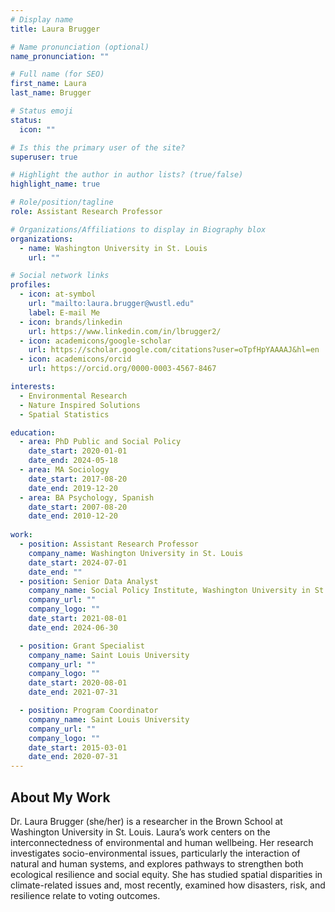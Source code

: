 ```yaml
---
# Display name
title: Laura Brugger

# Name pronunciation (optional)
name_pronunciation: ""

# Full name (for SEO)
first_name: Laura
last_name: Brugger

# Status emoji
status:
  icon: ""

# Is this the primary user of the site?
superuser: true

# Highlight the author in author lists? (true/false)
highlight_name: true

# Role/position/tagline
role: Assistant Research Professor

# Organizations/Affiliations to display in Biography blox
organizations:
  - name: Washington University in St. Louis
    url: ""

# Social network links
profiles:
  - icon: at-symbol
    url: "mailto:laura.brugger@wustl.edu"
    label: E-mail Me
  - icon: brands/linkedin
    url: https://www.linkedin.com/in/lbrugger2/
  - icon: academicons/google-scholar
    url: https://scholar.google.com/citations?user=oTpfHpYAAAAJ&hl=en
  - icon: academicons/orcid
    url: https://orcid.org/0000-0003-4567-8467

interests:
  - Environmental Research
  - Nature Inspired Solutions
  - Spatial Statistics

education:
  - area: PhD Public and Social Policy
    date_start: 2020-01-01
    date_end: 2024-05-18
  - area: MA Sociology
    date_start: 2017-08-20
    date_end: 2019-12-20
  - area: BA Psychology, Spanish
    date_start: 2007-08-20
    date_end: 2010-12-20
 
work:
  - position: Assistant Research Professor
    company_name: Washington University in St. Louis
    date_start: 2024-07-01
    date_end: ""
  - position: Senior Data Analyst
    company_name: Social Policy Institute, Washington University in St. Louis
    company_url: ""
    company_logo: ""
    date_start: 2021-08-01
    date_end: 2024-06-30

  - position: Grant Specialist
    company_name: Saint Louis University
    company_url: ""
    company_logo: ""
    date_start: 2020-08-01
    date_end: 2021-07-31

  - position: Program Coordinator
    company_name: Saint Louis University
    company_url: ""
    company_logo: ""
    date_start: 2015-03-01
    date_end: 2020-07-31
---
```



## About My Work

Dr. Laura Brugger (she/her) is a researcher in the Brown School at Washington University in St. Louis. Laura’s work centers on the interconnectedness of environmental and human wellbeing. Her research investigates socio-environmental issues, particularly the interaction of natural and human systems, and explores pathways to strengthen both ecological resilience and social equity. She has studied spatial disparities in climate-related issues and, most recently, examined how disasters, risk, and resilience relate to voting outcomes.

